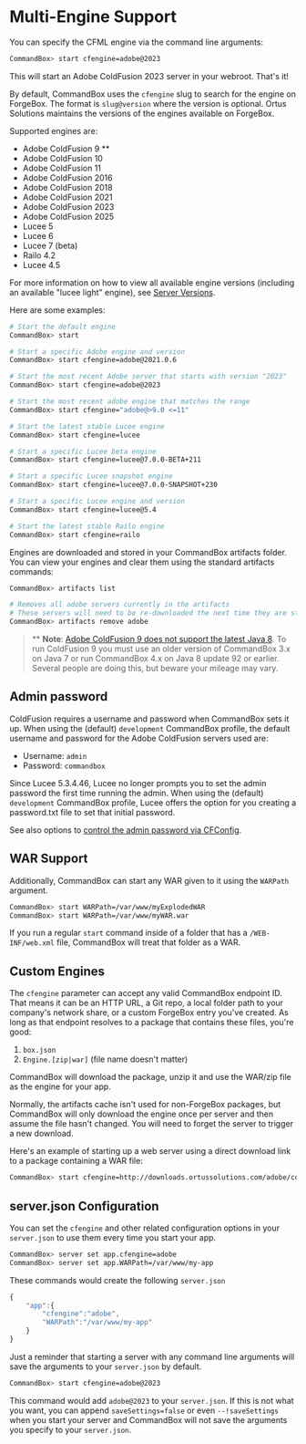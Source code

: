 # Multi-Engine Support

You can specify the CFML engine via the command line arguments:

```bash
CommandBox> start cfengine=adobe@2023
```

This will start an Adobe ColdFusion 2023 server in your webroot. That's it!

By default, CommandBox uses the `cfengine` slug to search for the engine on ForgeBox. The format is `slug@version` where the version is optional. Ortus Solutions maintains the versions of the engines available on ForgeBox.

Supported engines are:

* Adobe ColdFusion 9 \*\*
* Adobe ColdFusion 10
* Adobe ColdFusion 11
* Adobe ColdFusion 2016
* Adobe ColdFusion 2018
* Adobe ColdFusion 2021
* Adobe ColdFusion 2023
* Adobe ColdFusion 2025
* Lucee 5
* Lucee 6
* Lucee 7 (beta)
* Railo 4.2
* Lucee 4.5

For more information on how to view all available engine versions (including an available "lucee light" engine), see [Server Versions](/embedded-server/server-versions#what-versions-exist).

Here are some examples:

```bash
# Start the default engine
CommandBox> start

# Start a specific Adobe engine and version
CommandBox> start cfengine=adobe@2021.0.6

# Start the most recent Adobe server that starts with version "2023"
CommandBox> start cfengine=adobe@2023

# Start the most recent adobe engine that matches the range
CommandBox> start cfengine="adobe@>9.0 <=11"

# Start the latest stable Lucee engine
CommandBox> start cfengine=lucee

# Start a specific Lucee beta engine 
CommandBox> start cfengine=lucee@7.0.0-BETA+211

# Start a specific Lucee snapshot engine 
CommandBox> start cfengine=lucee@7.0.0-SNAPSHOT+230

# Start a specific Lucee engine and version
CommandBox> start cfengine=lucee@5.4

# Start the latest stable Railo engine
CommandBox> start cfengine=railo

```

Engines are downloaded and stored in your CommandBox artifacts folder. You can view your engines and clear them using the standard artifacts commands:

```bash
CommandBox> artifacts list

# Removes all adobe servers currently in the artifacts
# These servers will need to be re-downloaded the next time they are started
CommandBox> artifacts remove adobe
```

> \*\* **Note**: [Adobe ColdFusion 9 does not support the latest Java 8](http://blogs.coldfusion.com/post.cfm/which-jdk-is-supported-with-coldfusion-9-10-and-11). To run ColdFusion 9 you must use an older version of CommandBox 3.x on Java 7 or run CommandBox 4.x on Java 8 update 92 or earlier. Several people are doing this, but beware your mileage may vary.

## Admin password

ColdFusion requires a username and password when CommandBox sets it up. When using the (default) `development` CommandBox profile, the default username and password for the Adobe ColdFusion servers used are:

* Username: `admin`
* Password: `commandbox`

Since Lucee 5.3.4.46, Lucee no longer prompts you to set the admin password the first time running the admin. When using the (default) `development` CommandBox profile, Lucee offers the option for you creating a password.txt file to set that initial password.

See also options to [control the admin password via CFConfig](/using-the-cli/commandbox-server-interceptors/server-start#set-individual-settings).

## WAR Support

Additionally, CommandBox can start any WAR given to it using the `WARPath` argument.

```bash
CommandBox> start WARPath=/var/www/myExplodedWAR
CommandBox> start WARPath=/var/www/myWAR.war
```

If you run a regular `start` command inside of a folder that has a `/WEB-INF/web.xml` file, CommandBox will treat that folder as a WAR.

## Custom Engines

The `cfengine` parameter can accept any valid CommandBox endpoint ID. That means it can be an HTTP URL, a Git repo, a local folder path to your company's network share, or a custom ForgeBox entry you've created. As long as that endpoint resolves to a package that contains these files, you're good:

1. `box.json`
2. `Engine.[zip|war]` (file name doesn't matter)

CommandBox will download the package, unzip it and use the WAR/zip file as the engine for your app.

Normally, the artifacts cache isn't used for non-ForgeBox packages, but CommandBox will only download the engine once per server and then assume the file hasn't changed. You will need to forget the server to trigger a new download.

Here's an example of starting up a web server using a direct download link to a package containing a WAR file:

```bash
CommandBox> start cfengine=http://downloads.ortussolutions.com/adobe/coldfusion/9.0.2/cf-engine-9.0.2.zip
```

## server.json Configuration

You can set the `cfengine` and other related configuration options in your `server.json` to use them every time you start your app.

```bash
CommandBox> server set app.cfengine=adobe
CommandBox> server set app.WARPath=/var/www/my-app
```

These commands would create the following `server.json`

```javascript
{
    "app":{
        "cfengine":"adobe",
        "WARPath":"/var/www/my-app"
    }
}
```

Just a reminder that starting a server with any command line arguments will save the arguments to your `server.json` by default.

```bash
CommandBox> start cfengine=adobe@2023
```

This command would add `adobe@2023` to your `server.json`. If this is not what you want, you can append `saveSettings=false` or even `--!saveSettings` when you start your server and CommandBox will not save the arguments you specify to your `server.json`.
